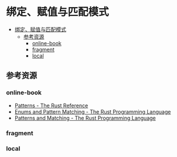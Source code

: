 # 绑定、赋值与匹配模式

<!--ts-->
* [绑定、赋值与匹配模式](#绑定赋值与匹配模式)
   * [参考资源](#参考资源)
      * [online-book](#online-book)
      * [fragment](#fragment)
      * [local](#local)

<!-- Created by https://github.com/ekalinin/github-markdown-toc -->
<!-- Added by: kuanhsiaokuo, at: Tue Jun 28 14:45:30 CST 2022 -->

<!--te-->

## 参考资源

### online-book

- [Patterns - The Rust Reference](https://doc.rust-lang.org/stable/reference/patterns.html)
- [Enums and Pattern Matching - The Rust Programming Language](https://doc.rust-lang.org/book/ch06-00-enums.html)
- [Patterns and Matching - The Rust Programming Language](https://doc.rust-lang.org/book/ch18-00-patterns.html)

### fragment

### local
